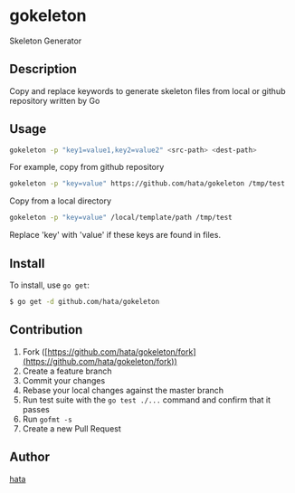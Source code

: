 # gokeleton

Skeleton Generator

## Description

Copy and replace keywords to generate skeleton files from local or github repository written by Go

## Usage

```bash
gokeleton -p "key1=value1,key2=value2" <src-path> <dest-path>
```

For example, copy from github repository

```bash
gokeleton -p "key=value" https://github.com/hata/gokeleton /tmp/test
```

Copy from a local directory

```bash
gokeleton -p "key=value" /local/template/path /tmp/test
```

Replace 'key' with 'value' if these keys are found in files.

## Install

To install, use `go get`:

```bash
$ go get -d github.com/hata/gokeleton
```

## Contribution

1. Fork ([https://github.com/hata/gokeleton/fork](https://github.com/hata/gokeleton/fork))
1. Create a feature branch
1. Commit your changes
1. Rebase your local changes against the master branch
1. Run test suite with the `go test ./...` command and confirm that it passes
1. Run `gofmt -s`
1. Create a new Pull Request

## Author

[hata](https://github.com/hata)
